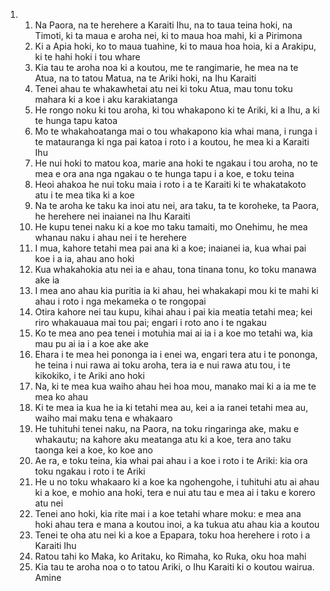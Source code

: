 <ol>
  <li>
    <ol>
      <li>Na Paora, na te herehere a Karaiti Ihu, na to taua teina hoki, na Timoti, ki ta maua e aroha nei, ki to maua hoa mahi, ki a Pirimona</li>
      <li>Ki a Apia hoki, ko to maua tuahine, ki to maua hoa hoia, ki a Arakipu, ki te hahi hoki i tou whare</li>
      <li>Kia tau te aroha noa ki a koutou, me te rangimarie, he mea na te Atua, na to tatou Matua, na te Ariki hoki, na Ihu Karaiti</li>
      <li>Tenei ahau te whakawhetai atu nei ki toku Atua, mau tonu toku mahara ki a koe i aku karakiatanga</li>
      <li>He rongo noku ki tou aroha, ki tou whakapono ki te Ariki, ki a Ihu, a ki te hunga tapu katoa</li>
      <li>Mo te whakahoatanga mai o tou whakapono kia whai mana, i runga i te matauranga ki nga pai katoa i roto i a koutou, he mea ki a Karaiti Ihu</li>
      <li>He nui hoki to matou koa, marie ana hoki te ngakau i tou aroha, no te mea e ora ana nga ngakau o te hunga tapu i a koe, e toku teina</li>
      <li>Heoi ahakoa he nui toku maia i roto i a te Karaiti ki te whakatakoto atu i te mea tika ki a koe</li>
      <li>Na te aroha ke taku ka inoi atu nei, ara taku, ta te koroheke, ta Paora, he herehere nei inaianei na Ihu Karaiti</li>
      <li>He kupu tenei naku ki a koe mo taku tamaiti, mo Onehimu, he mea whanau naku i ahau nei i te herehere</li>
      <li>I mua, kahore tetahi mea pai ana ki a koe; inaianei ia, kua whai pai koe i a ia, ahau ano hoki</li>
      <li>Kua whakahokia atu nei ia e ahau, tona tinana tonu, ko toku manawa ake ia</li>
      <li>I mea ano ahau kia puritia ia ki ahau, hei whakakapi mou ki te mahi ki ahau i roto i nga mekameka o te rongopai</li>
      <li>Otira kahore nei tau kupu, kihai ahau i pai kia meatia tetahi mea; kei riro whakauaua mai tou pai; engari i roto ano i te ngakau</li>
      <li>Ko te mea ano pea tenei i motuhia mai ai ia i a koe mo tetahi wa, kia mau pu ai ia i a koe ake ake</li>
      <li>Ehara i te mea hei pononga ia i enei wa, engari tera atu i te pononga, he teina i nui rawa ai toku aroha, tera ia e nui rawa atu tou, i te kikokiko, i te Ariki ano hoki</li>
      <li>Na, ki te mea kua waiho ahau hei hoa mou, manako mai ki a ia me te mea ko ahau</li>
      <li>Ki te mea ia kua he ia ki tetahi mea au, kei a ia ranei tetahi mea au, waiho mai maku tena e whakaaro</li>
      <li>He tuhituhi tenei naku, na Paora, na toku ringaringa ake, maku e whakautu; na kahore aku meatanga atu ki a koe, tera ano taku taonga kei a koe, ko koe ano</li>
      <li>Ae ra, e toku teina, kia whai pai ahau i a koe i roto i te Ariki: kia ora toku ngakau i roto i te Ariki</li>
      <li>He u no toku whakaaro ki a koe ka ngohengohe, i tuhituhi atu ai ahau ki a koe, e mohio ana hoki, tera e nui atu tau e mea ai i taku e korero atu nei</li>
      <li>Tenei ano hoki, kia rite mai i a koe tetahi whare moku: e mea ana hoki ahau tera e mana a koutou inoi, a ka tukua atu ahau kia a koutou</li>
      <li>Tenei te oha atu nei ki a koe a Epapara, toku hoa herehere i roto i a Karaiti Ihu</li>
      <li>Ratou tahi ko Maka, ko Aritaku, ko Rimaha, ko Ruka, oku hoa mahi</li>
      <li>Kia tau te aroha noa o to tatou Ariki, o Ihu Karaiti ki o koutou wairua. Amine</li>
    </ol>
  </li>
</ol>